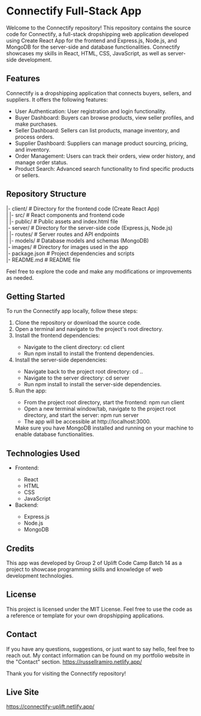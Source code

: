 # Connectify Full-Stack App

Welcome to the Connectify repository! This repository contains the source code for Connectify, a full-stack dropshipping web application developed using Create React App for the frontend and Express.js, Node.js, and MongoDB for the server-side and database functionalities. Connectify showcases my skills in React, HTML, CSS, JavaScript, as well as server-side development.

## Features

Connectify is a dropshipping application that connects buyers, sellers, and suppliers. It offers the following features:

<ul>
<li>User Authentication: User registration and login functionality.</li>
<li>Buyer Dashboard: Buyers can browse products, view seller profiles, and make purchases.</li>
<li>Seller Dashboard: Sellers can list products, manage inventory, and process orders.</li>
<li>Supplier Dashboard: Suppliers can manage product sourcing, pricing, and inventory.</li>
<li>Order Management: Users can track their orders, view order history, and manage order status.</li>
  <li>Product Search: Advanced search functionality to find specific products or sellers.</li>
</ul>

## Repository Structure

|- client/               # Directory for the frontend code (Create React App)<br/>
|  |- src/               # React components and frontend code<br/>
|  |- public/            # Public assets and index.html file<br/>
|- server/               # Directory for the server-side code (Express.js, Node.js)<br/>
|  |- routes/            # Server routes and API endpoints<br/>
|  |- models/            # Database models and schemas (MongoDB)<br/>
|- images/               # Directory for images used in the app<br/>
|- package.json          # Project dependencies and scripts<br/>
|- README.md             # README file<br/>

Feel free to explore the code and make any modifications or improvements as needed.

## Getting Started

To run the Connectify app locally, follow these steps:
<ol>
<li>Clone the repository or download the source code.</li>
<li>Open a terminal and navigate to the project's root directory.</li>
<li>Install the frontend dependencies:</li>
  <ul>
<li>Navigate to the client directory: cd client</li>
<li>Run npm install to install the frontend dependencies.</li>
  </ul>
<li>Install the server-side dependencies:</li>
  <ul>
<li>Navigate back to the project root directory: cd ..</li>
<li>Navigate to the server directory: cd server</li>
<li>Run npm install to install the server-side dependencies.</li>
  </ul>
<li>Run the app:</li>
  <ul>
<li>From the project root directory, start the frontend: npm run client</li>
<li>Open a new terminal window/tab, navigate to the project root directory, and start the server: npm run server</li>
<li>The app will be accessible at http://localhost:3000.</li>
  </ul>
Make sure you have MongoDB installed and running on your machine to enable database functionalities.
</ol>

## Technologies Used
<ul>
<li>Frontend:</li>
  <ul>
<li>React</li>
<li>HTML</li>
<li>CSS</li>
<li>JavaScript</li>
  </ul>
<li>Backend:</li>
  <ul>
<li>Express.js</li>
<li>Node.js</li>
<li>MongoDB</li>
  </ul>
</ul>

## Credits
This app was developed by Group 2 of Uplift Code Camp Batch 14 as a project to showcase programming skills and knowledge of web development technologies.

## License
This project is licensed under the MIT License. Feel free to use the code as a reference or template for your own dropshipping applications.

## Contact
If you have any questions, suggestions, or just want to say hello, feel free to reach out. My contact information can be found on my portfolio website in the "Contact" section.
https://russellramiro.netlify.app/

Thank you for visiting the Connectify repository!

## Live Site
https://connectify-uplift.netlify.app/


